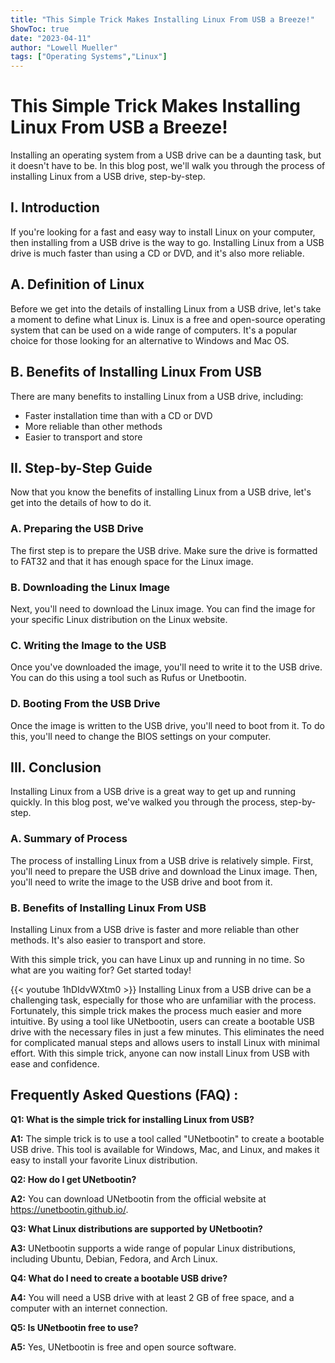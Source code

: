 ```yaml
---
title: "This Simple Trick Makes Installing Linux From USB a Breeze!"
ShowToc: true 
date: "2023-04-11"
author: "Lowell Mueller" 
tags: ["Operating Systems","Linux"]
---
```

# This Simple Trick Makes Installing Linux From USB a Breeze!
Installing an operating system from a USB drive can be a daunting task, but it doesn't have to be. In this blog post, we'll walk you through the process of installing Linux from a USB drive, step-by-step. 

## I. Introduction 
If you're looking for a fast and easy way to install Linux on your computer, then installing from a USB drive is the way to go. Installing Linux from a USB drive is much faster than using a CD or DVD, and it's also more reliable. 

## A. Definition of Linux
Before we get into the details of installing Linux from a USB drive, let's take a moment to define what Linux is. Linux is a free and open-source operating system that can be used on a wide range of computers. It's a popular choice for those looking for an alternative to Windows and Mac OS. 

## B. Benefits of Installing Linux From USB
There are many benefits to installing Linux from a USB drive, including: 

* Faster installation time than with a CD or DVD 
* More reliable than other methods 
* Easier to transport and store 

## II. Step-by-Step Guide 
Now that you know the benefits of installing Linux from a USB drive, let's get into the details of how to do it. 

### A. Preparing the USB Drive 
The first step is to prepare the USB drive. Make sure the drive is formatted to FAT32 and that it has enough space for the Linux image. 

### B. Downloading the Linux Image 
Next, you'll need to download the Linux image. You can find the image for your specific Linux distribution on the Linux website. 

### C. Writing the Image to the USB 
Once you've downloaded the image, you'll need to write it to the USB drive. You can do this using a tool such as Rufus or Unetbootin. 

### D. Booting From the USB Drive 
Once the image is written to the USB drive, you'll need to boot from it. To do this, you'll need to change the BIOS settings on your computer. 

## III. Conclusion 
Installing Linux from a USB drive is a great way to get up and running quickly. In this blog post, we've walked you through the process, step-by-step. 

### A. Summary of Process 
The process of installing Linux from a USB drive is relatively simple. First, you'll need to prepare the USB drive and download the Linux image. Then, you'll need to write the image to the USB drive and boot from it. 

### B. Benefits of Installing Linux From USB 
Installing Linux from a USB drive is faster and more reliable than other methods. It's also easier to transport and store. 

With this simple trick, you can have Linux up and running in no time. So what are you waiting for? Get started today!

{{< youtube 1hDIdvWXtm0 >}} 
Installing Linux from a USB drive can be a challenging task, especially for those who are unfamiliar with the process. Fortunately, this simple trick makes the process much easier and more intuitive. By using a tool like UNetbootin, users can create a bootable USB drive with the necessary files in just a few minutes. This eliminates the need for complicated manual steps and allows users to install Linux with minimal effort. With this simple trick, anyone can now install Linux from USB with ease and confidence.

## Frequently Asked Questions (FAQ) :
**Q1: What is the simple trick for installing Linux from USB?**

**A1:** The simple trick is to use a tool called "UNetbootin" to create a bootable USB drive. This tool is available for Windows, Mac, and Linux, and makes it easy to install your favorite Linux distribution.

**Q2: How do I get UNetbootin?**

**A2:** You can download UNetbootin from the official website at https://unetbootin.github.io/.

**Q3: What Linux distributions are supported by UNetbootin?**

**A3:** UNetbootin supports a wide range of popular Linux distributions, including Ubuntu, Debian, Fedora, and Arch Linux.

**Q4: What do I need to create a bootable USB drive?**

**A4:** You will need a USB drive with at least 2 GB of free space, and a computer with an internet connection.

**Q5: Is UNetbootin free to use?**

**A5:** Yes, UNetbootin is free and open source software.





